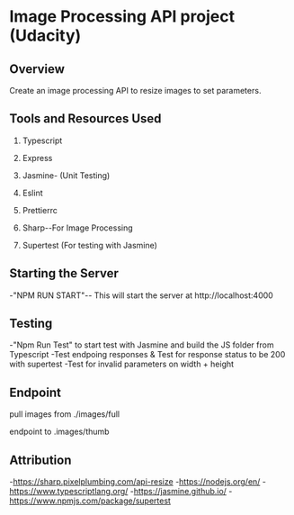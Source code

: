# Image Processing API project (Udacity)

## Overview

Create an image processing API to resize images to set parameters. 

## Tools and Resources Used

1. Typescript

2. Express

3. Jasmine- (Unit Testing)

4. Eslint 

5. Prettierrc 

6. Sharp--For Image Processing 

7. Supertest (For testing with Jasmine)


## Starting the Server
  -"NPM RUN START"-- This will start the server at http://localhost:4000
  
 ## Testing
  -"Npm Run Test" to start test with Jasmine and build the JS folder from Typescript
  -Test endpoing responses & Test for response status to be 200 with supertest
  -Test for invalid parameters on width + height 
  
 ## Endpoint
 pull images from ./images/full
 
 endpoint to .images/thumb 
  
  
 ## Attribution 

-https://sharp.pixelplumbing.com/api-resize
-https://nodejs.org/en/
-https://www.typescriptlang.org/
-https://jasmine.github.io/
-https://www.npmjs.com/package/supertest
